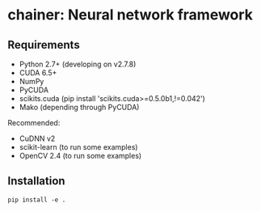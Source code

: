 # chainer: Neural network framework

## Requirements

- Python 2.7+ (developing on v2.7.8)
- CUDA 6.5+
- NumPy
- PyCUDA
- scikits.cuda (pip install 'scikits.cuda>=0.5.0b1,!=0.042')
- Mako (depending through PyCUDA)

Recommended:

- CuDNN v2
- scikit-learn (to run some examples)
- OpenCV 2.4 (to run some examples)

## Installation

```
pip install -e .
```
